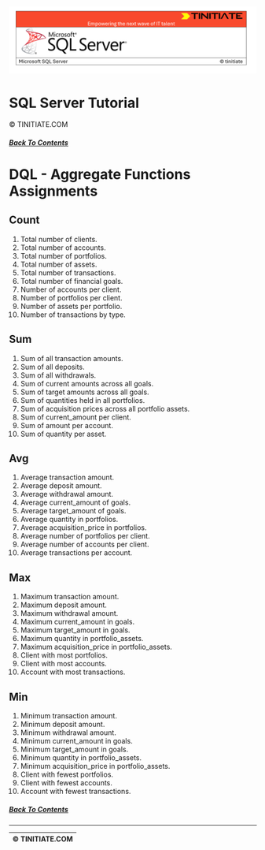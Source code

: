 ![SQL Server Tinitiate Image](../../../sqlserver-sql/sqlserver.png)

# SQL Server Tutorial
&copy; TINITIATE.COM

##### [Back To Contents](./README.md)

# DQL - Aggregate Functions Assignments

## Count
1. Total number of clients.
2. Total number of accounts.
3. Total number of portfolios.
4. Total number of assets.
5. Total number of transactions.
6. Total number of financial goals.
7. Number of accounts per client.
8. Number of portfolios per client.
9. Number of assets per portfolio.
10. Number of transactions by type.

## Sum
1. Sum of all transaction amounts.
2. Sum of all deposits.
3. Sum of all withdrawals.
4. Sum of current amounts across all goals.
5. Sum of target amounts across all goals.
6. Sum of quantities held in all portfolios.
7. Sum of acquisition prices across all portfolio assets.
8. Sum of current_amount per client.
9. Sum of amount per account.
10. Sum of quantity per asset.

## Avg
1. Average transaction amount.
2. Average deposit amount.
3. Average withdrawal amount.
4. Average current_amount of goals.
5. Average target_amount of goals.
6. Average quantity in portfolios.
7. Average acquisition_price in portfolios.
8. Average number of portfolios per client.
9. Average number of accounts per client.
10. Average transactions per account.

## Max
1. Maximum transaction amount.
2. Maximum deposit amount.
3. Maximum withdrawal amount.
4. Maximum current_amount in goals.
5. Maximum target_amount in goals.
6. Maximum quantity in portfolio_assets.
7. Maximum acquisition_price in portfolio_assets.
8. Client with most portfolios.
9. Client with most accounts.
10. Account with most transactions.

## Min
1. Minimum transaction amount.
2. Minimum deposit amount.
3. Minimum withdrawal amount.
4. Minimum current_amount in goals.
5. Minimum target_amount in goals.
6. Minimum quantity in portfolio_assets.
7. Minimum acquisition_price in portfolio_assets.
8. Client with fewest portfolios.
9. Client with fewest accounts.
10. Account with fewest transactions.

##### [Back To Contents](./README.md)
***
| &copy; TINITIATE.COM |
|----------------------|
